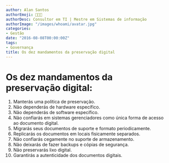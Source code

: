 ```yaml
---
author: Alan Santos
authorEmoji: 👨🏻‍💻
authorDesc: Consultor em TI | Mestre em Sistemas de informação
authorImage: "/images/whoami/avatar.jpg"
categories:
- Gestão
date: "2016-08-08T00:00:00Z"
tags:
- Governança
title: Os dez mandamentos da preservação digital
---
```


# Os dez mandamentos da preservação digital:

1. Manterás uma política de preservação.
2. Não dependerás de hardware específico.
3. Não dependerás de software específico.
4. Não confiarás em sistemas gerenciadores como única forma de acesso ao documento digital.
5. Migrarás seus documentos de suporte e formato periodicamente.
6. Replicarás os documentos em locais fisicamente separados.
7. Não confiarás cegamente no suporte de armazenamento.
8. Não deixarás de fazer backups e cópias de segurança.
9. Não preservarás lixo digital.
10. Garantirás a autenticidade dos documentos digitais.

